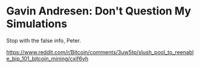 # Gavin Andresen: Don't Question My Simulations

Stop with the false info, Peter.

https://www.reddit.com/r/Bitcoin/comments/3uw5tp/slush_pool_to_reenable_bip_101_bitcoin_mining/cxif6yh

